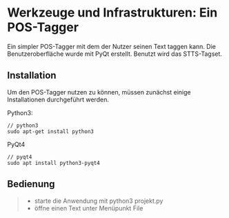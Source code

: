 Werkzeuge und Infrastrukturen: Ein POS-Tagger
===================
Ein simpler POS-Tagger mit dem der Nutzer seinen Text taggen kann. Die Benutzeroberfläche wurde mit PyQt erstellt.
Benutzt wird das STTS-Tagset.

Installation
-------------
Um den POS-Tagger nutzen zu können, müssen zunächst einige Installationen durchgeführt werden.

Python3:
```
// python3
sudo apt-get install python3 
```

PyQt4
```
// pyqt4
sudo apt install python3-pyqt4
```

Bedienung
-------------
> - starte die Anwendung mit python3 projekt.py
> - öffne einen Text unter Menüpunkt File
